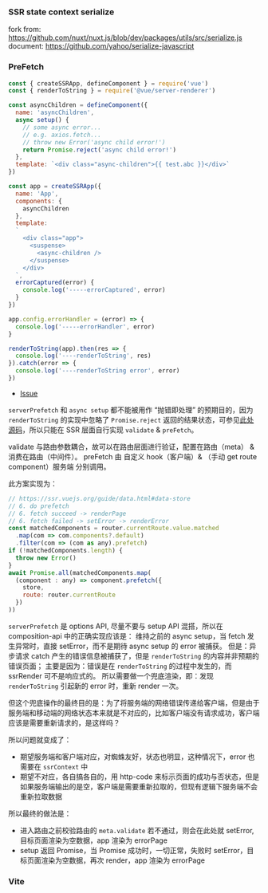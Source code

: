 
### SSR state context serialize

fork from: https://github.com/nuxt/nuxt.js/blob/dev/packages/utils/src/serialize.js
document: https://github.com/yahoo/serialize-javascript

### PreFetch

```js
const { createSSRApp, defineComponent } = require('vue')
const { renderToString } = require('@vue/server-renderer')

const asyncChildren = defineComponent({
  name: 'asyncChildren',
  async setup() {
    // some async error...
    // e.g. axios.fetch...
    // throw new Error('async child error!')
    return Promise.reject('async child error!')
  },
  template: `<div class="async-children">{{ test.abc }}</div>`
})

const app = createSSRApp({
  name: 'App',
  components: {
    asyncChildren
  },
  template:
  `
    <div class="app">
      <suspense>
        <async-children />
      </suspense>
    </div>
  `,
  errorCaptured(error) {
    console.log('-----errorCaptured', error)
  }
})

app.config.errorHandler = (error) => {
  console.log('-----errorHandler', error)
}

renderToString(app).then(res => {
  console.log('----renderToString', res)
}).catch(error => {
  console.log('----renderToString error', error)
})

```

- [Issue](https://github.com/vuejs/vue-next/issues/2736)

`serverPrefetch` 和 `async setup` 都不能被用作 “抛错即处理” 的预期目的，因为 `renderToString` 的实现中忽略了 `Promise.reject` 返回的结果状态，可参见[此处源码](https://github.com/vuejs/vue-next/blob/master/packages/server-renderer/src/render.ts#L96)，所以只能在 SSR 层面自行实现 `validate` & `preFetch`。

validate 与路由参数耦合，故可以在路由层面进行验证，配置在路由（meta） & 消费在路由（中间件）。
preFetch 由 自定义 hook（客户端）& （手动 get route component）服务端 分别调用。

此方案实现为：

```js
// https://ssr.vuejs.org/guide/data.html#data-store
// 6. do prefetch
// 6. fetch succeed -> renderPage
// 6. fetch failed -> setError -> renderError
const matchedComponents = router.currentRoute.value.matched
  .map(com => com.components?.default)
  .filter(com => (com as any).prefetch)
if (!matchedComponents.length) {
  throw new Error()
}
await Promise.all(matchedComponents.map(
  (component : any) => component.prefetch({
    store,
    route: router.currentRoute
  })
))
```

`serverPrefetch` 是 options API, 尽量不要与 setup API 混搭，所以在 composition-api 中的正确实现应该是：
维持之前的 async setup，当 fetch 发生异常时，直接 setError，而不是期待 async setup 的 error 被捕获。
但是：异步请求 catch 产生的错误信息被捕获了，但是 `renderToString` 的内容并非预期的错误页面；
主要是因为：错误是在 `renderToString` 的过程中发生的，而 ssrRender 可不是响应式的。
所以需要做一个兜底渲染，即：发现 `renderToString` 引起新的 error 时，重新 render 一次。

但这个兜底操作的最终目的是：为了将服务端的网络错误传递给客户端，但是由于服务端和移动端的网络状态本来就是不对应的，比如客户端没有请求成功，客户端应该是需要重新请求的，是这样吗？

所以问题就变成了：
- 期望服务端和客户端对应，对蜘蛛友好，状态也明显，这种情况下，error 也需要在 `ssrContext` 中
- 期望不对应，各自搞各自的，用 http-code 来标示页面的成功与否状态，但是如果服务端输出的是空，客户端是需要重新拉取的，但现有逻辑下服务端不会重新拉取数据

所以最终的做法是：
- 进入路由之前校验路由的 `meta.validate` 若不通过，则会在此处就 setError, 目标页面渲染为空数据，app 渲染为 errorPage
- setup 返回 Promise，当 Promise 成功时，一切正常，失败时 setError，目标页面渲染为空数据，再次 render，app 渲染为 errorPage

### Vite
